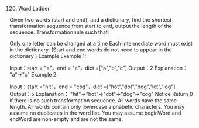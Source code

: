 120. Word Ladder

Given two words (start and end), and a dictionary, find the shortest transformation sequence from start to end, output the length of the sequence.
Transformation rule such that:

Only one letter can be changed at a time
Each intermediate word must exist in the dictionary. (Start and end words do not need to appear in the dictionary )
Example
Example 1:

Input：start = "a"，end = "c"，dict =["a","b","c"]
Output：2
Explanation：
"a"->"c"
Example 2:

Input：start ="hit"，end = "cog"，dict =["hot","dot","dog","lot","log"]
Output：5
Explanation：
"hit"->"hot"->"dot"->"dog"->"cog"
Notice
Return 0 if there is no such transformation sequence.
All words have the same length.
All words contain only lowercase alphabetic characters.
You may assume no duplicates in the word list.
You may assume beginWord and endWord are non-empty and are not the same.
